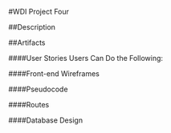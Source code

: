 #WDI Project Four

##Description


##Artifacts

####User Stories
Users Can Do the Following:


####Front-end Wireframes


####Pseudocode


####Routes


####Database Design
